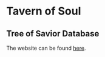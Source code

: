 # Tavern of Soul
## Tree of Savior Database
The website can be found [here](https://itos.tavernofsoul.com/ "Tavern of Soul - Tree of Savior Database").